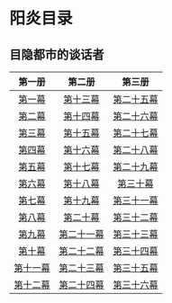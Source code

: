 # 阳炎目录

## 目隐都市的谈话者
|第一册|第二册|第三册|
| :----: | :----: | :----: |
| [第一幕](?file=004-追忆，某个夏季/01-目隐都市的谈话者/01-第一幕 "第一幕")| [第十三幕](?file=004-追忆，某个夏季/01-目隐都市的谈话者/13-第十三幕 "第十三幕")| [第二十五幕](?file=004-追忆，某个夏季/01-目隐都市的谈话者/25-第二十五幕 "第二十五幕")|
| [第二幕](?file=004-追忆，某个夏季/01-目隐都市的谈话者/02-第二幕 "第二幕")| [第十四幕](?file=004-追忆，某个夏季/01-目隐都市的谈话者/14-第十四幕 "第十四幕")| [第二十六幕](?file=004-追忆，某个夏季/01-目隐都市的谈话者/26-第二十六幕 "第二十六幕")|
| [第三幕](?file=004-追忆，某个夏季/01-目隐都市的谈话者/03-第三幕 "第三幕")| [第十五幕](?file=004-追忆，某个夏季/01-目隐都市的谈话者/15-第十五幕 "第十五幕")| [第二十七幕](?file=004-追忆，某个夏季/01-目隐都市的谈话者/27-第二十七幕 "第二十七幕")|
| [第四幕](?file=004-追忆，某个夏季/01-目隐都市的谈话者/04-第四幕 "第四幕")| [第十六幕](?file=004-追忆，某个夏季/01-目隐都市的谈话者/16-第十六幕 "第十六幕")| [第二十八幕](?file=004-追忆，某个夏季/01-目隐都市的谈话者/28-第二十八幕 "第二十八幕")|
| [第五幕](?file=004-追忆，某个夏季/01-目隐都市的谈话者/05-第五幕 "第五幕")| [第十七幕](?file=004-追忆，某个夏季/01-目隐都市的谈话者/17-第十七幕 "第十七幕")| [第二十九幕](?file=004-追忆，某个夏季/01-目隐都市的谈话者/29-第二十九幕 "第二十九幕")|
| [第六幕](?file=004-追忆，某个夏季/01-目隐都市的谈话者/06-第六幕 "第六幕")| [第十八幕](?file=004-追忆，某个夏季/01-目隐都市的谈话者/18-第十八幕 "第十八幕")| [第三十幕](?file=004-追忆，某个夏季/01-目隐都市的谈话者/30-第三十幕 "第三十幕")|
| [第七幕](?file=004-追忆，某个夏季/01-目隐都市的谈话者/07-第七幕 "第七幕")| [第十九幕](?file=004-追忆，某个夏季/01-目隐都市的谈话者/19-第十九幕 "第十九幕")| [第三十一幕](?file=004-追忆，某个夏季/01-目隐都市的谈话者/31-第三十一幕 "第三十一幕")|
| [第八幕](?file=004-追忆，某个夏季/01-目隐都市的谈话者/08-第八幕 "第八幕")| [第二十幕](?file=004-追忆，某个夏季/01-目隐都市的谈话者/20-第二十幕 "第二十幕")| [第三十二幕](?file=004-追忆，某个夏季/01-目隐都市的谈话者/32-第三十二幕 "第三十二幕")|
| [第九幕](?file=004-追忆，某个夏季/01-目隐都市的谈话者/09-第九幕 "第九幕")|  [第二十一幕](?file=004-追忆，某个夏季/01-目隐都市的谈话者/21-第二十一幕 "第二十一幕")| [第三十三幕](?file=004-追忆，某个夏季/01-目隐都市的谈话者/33-第三十三幕 "第三十三幕")|
| [第十幕](?file=004-追忆，某个夏季/01-目隐都市的谈话者/10-第十幕 "第十幕")| [第二十二幕](?file=004-追忆，某个夏季/01-目隐都市的谈话者/22-第二十二幕 "第二十二幕")| [第三十四幕](?file=004-追忆，某个夏季/01-目隐都市的谈话者/34-第三十四幕 "第三十四幕")|
| [第十一幕](?file=004-追忆，某个夏季/01-目隐都市的谈话者/11-第十一幕 "第十一幕")| [第二十三幕](?file=004-追忆，某个夏季/01-目隐都市的谈话者/23-第二十三幕 "第二十三幕")| [第三十五幕](?file=004-追忆，某个夏季/01-目隐都市的谈话者/35-第三十五幕 "第三十五幕")|
| [第十二幕](?file=004-追忆，某个夏季/01-目隐都市的谈话者/12-第十二幕 "第十二幕")| [第二十四幕](?file=004-追忆，某个夏季/01-目隐都市的谈话者/24-第二十四幕 "第二十四幕")| [第三十六幕](?file=004-追忆，某个夏季/01-目隐都市的谈话者/36-第三十六幕 "第三十六幕")|
